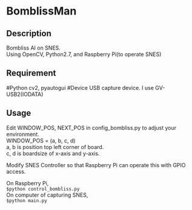 BomblissMan
====

## Description
Bombliss AI on SNES.    
Using OpenCV, Python2.7, and Raspberry Pi(to operate SNES)  

## Requirement
#Python
cv2, pyautogui
#Device
USB capture device.
I use GV-USB2(IODATA)


## Usage
Edit WINDOW_POS, NEXT_POS in config_bombliss.py to adjust your environment.  
WINDOW_POS = (a, b, c, d)  
a, b is position top left corner of board.  
c, d is boardsize of x-axis and y-axis.  

Modify SNES Controller so that Raspberry Pi can operate this with GPIO access.   

On Raspberry Pi,  
`$python control_bombliss.py`  
On computer of capturing SNES,  
`$python main.py`
